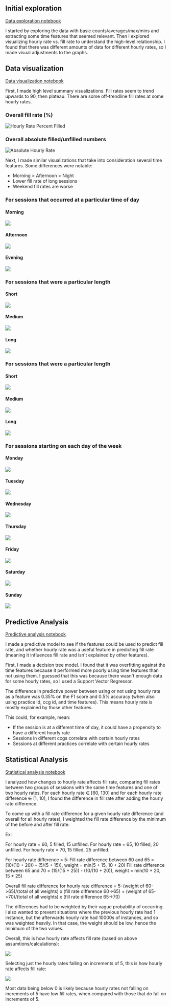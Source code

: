 ## Initial exploration

[Data exploration notebook](hourly_explore.ipynb)

I started by exploring the data with basic counts/averages/max/mins and extracting some time features that seemed relevant. Then I explored visualizing hourly rate vs. fill rate to understand the high-level relationship. I found that there was different amounts of data for different hourly rates, so I made visual adjustments to the graphs.

## Data visualization

[Data visualization notebook](hourly_visualization.ipynb)

First, I made high level summary visualizations. Fill rates seem to trend upwards to 90, then plateau. There are some off-trendline fill rates at some hourly rates.

### Overall fill rate (%)

![Hourly Rate Percent Filled](hourly_rate_filled_unfilled_pct.png)

### Overall absolute filled/unfilled numbers

![Absolute Hourly Rate](hourly_rate_filled_unfilled_absolute.png)

Next, I made similar visualizations that take into consideration several time features. Some differences were notable:

* Morning > Afternoon > Night
* Lower fill rate of long sessions
* Weekend fill rates are worse

### For sessions that occurred at a particular time of day

#### Morning

![](hourly_rate_morning.png)

#### Afternoon

![](hourly_rate_afternoon.png)

#### Evening

![](hourly_rate_evening.png)

### For sessions that were a particular length

#### Short

![](hourly_rate_short.png)

#### Medium

![](hourly_rate_medium.png)

#### Long

![](hourly_rate_long.png)

### For sessions that were a particular length

#### Short

![](hourly_rate_short.png)

#### Medium

![](hourly_rate_medium.png)

#### Long

![](hourly_rate_long.png)

### For sessions starting on each day of the week

#### Monday 

![](hourly_rate_monday.png)

#### Tuesday

![](hourly_rate_tuesday.png)

#### Wednesday

![](hourly_rate_wednesday.png)

#### Thursday

![](hourly_rate_thursday.png)

#### Friday

![](hourly_rate_friday.png)

#### Saturday

![](hourly_rate_saturday.png)

#### Sunday

![](hourly_rate_sunday.png)

## Predictive Analysis

[Predictive analysis notebook](hourly_predictive_analysis.ipynb)

I made a predictive model to see if the features could be used to predict fill rate, and whether hourly rate was a useful feature in predicting fill rate (meaning it influences fill rate and isn't explained by other features).

First, I made a decision tree model. I found that it was overfitting against the time features because it performed more poorly using time features than not using them. I guessed that this was because there wasn't enough data for some hourly rates, so I used a Support Vector Regressor.

The difference in predictive power between using or not using hourly rate as a feature was 0.35% on the F1 score and 0.5% accuracy (when also using practice id, ccg id, and time features). This means hourly rate is mostly explained by those other features.

This could, for example, mean:

* If the session is at a different time of day, it could have a propensity to have a different hourly rate
* Sessions in different ccgs correlate with certain hourly rates
* Sessions at different practices correlate with certain hourly rates

## Statistical Analysis

[Statistical analysis notebook](hourly_variables_analysis.ipynb)

I analyzed how changes to hourly rate affects fill rate, comparing fill rates between two groups of sessions with the same time features and one of two hourly rates. For each hourly rate ∈ [60, 130] and for each hourly rate difference ∈ [1, 10], I found the difference in fill rate after adding the hourly rate difference.
 
To come up with a fill rate difference for a given hourly rate difference (and overall for all hourly rates), I weighted the fill rate difference by the minimum of the before and after fill rate.

Ex:

For hourly rate = 60, 5 filled, 15 unfilled.
For hourly rate = 65, 10 filled, 20 unfilled.
For hourly rate = 70, 15 filled, 25 unfilled.

For hourly rate difference = 5:
Fill rate difference between 60 and 65 = (10/(10 + 20)) - (5/(5 + 15)), weight = min(5 + 15, 10 + 20)
Fill rate difference between 65 and 70 = (15/(15 + 25)) - (10/(10 + 20)), weight = min(10 + 20, 15 + 25)

Overall fill rate difference for hourly rate difference = 5:
(weight of 60->65)/(total of all weights) x (fill rate difference 60->65) +
(weight of 65->70)/(total of all weights) x (fill rate difference 65->70)

The differences had to be weighted by their vague probability of occurring. I also wanted to prevent situations where the previous hourly rate had 1 instance, but the afterwards hourly rate had 10000s of instances, and so was weighted heavily. In that case, the weight should be low, hence the minimum of the two values.
 
Overall, this is how hourly rate affects fill rate (based on above assumtions/calculations):

![](overall_delta.png)


Selecting just the hourly rates falling on increments of 5, this is how hourly rate affects fill rate:

![](increments_of_5_delta.png)

Most data being below 0 is likely because hourly rates not falling on increments of 5 have low fill rates, when compared with those that do fall on increments of 5.
